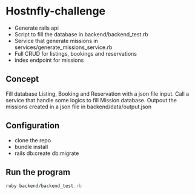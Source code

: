 # Hostnfly-challenge

- Generate rails api
- Script to fill the database in backend/backend_test.rb
- Service that generate missions in services/generate_missions_service.rb
- Full CRUD for listings, bookings and reservations
- index endpoint for missions

## Concept

Fill database Listing, Booking and Reservation with a json file input. Call a service that handle some logics to fill Mission database. Outpout the missions created in a json file in backend/data/output.json

## Configuration

- clone the repo
- bundle install
- rails db:create db:migrate

## Run the program

```ruby
ruby backend/backend_test.rb
```



